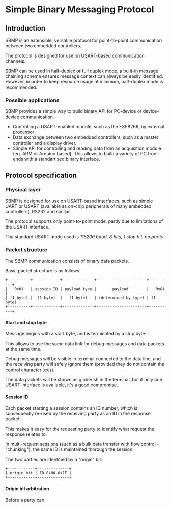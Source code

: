# Simple Binary Messaging Protocol

## Introduction

SBMP is an extensible, versatile protocol for point-to-point communication
between two embedded controllers.

The protocol is designed for use on USART-based communication channels.

SBMP can be used in half-duplex or full duplex mode, a built-in message chaining schema
ensures message context can always be easily identified. However, in order to keep resource
usage at minimum, half-duplex mode is recommended.

### Possible applications

SBMP provides a simple way to build binary API for PC-device or device-device communication.

- Controlling a USART-enabled module, such as the ESP8266, by external processor
- Data exchange between two embedded controllers, such as a master controller and a display driver.
- Simple API for controlling and reading data from an acquisition module (eg. ARM or Arduino based).
  This allows to build a variety of PC front-ends with a standartised binary interface.

## Protocol specification

### Physical layer

SBMP is designed for use on USART-based interfaces, such as simple UART or USART (available as 
on-chip peripherals of many embedded controllers), RS232 and similar.

The protocol supports only point-to-point mode, partly due to limitations of the USART interface.

The standard USART mode used is *115200 baud, 8 bits, 1 stop bit, no parity*.

### Packet structure

The SBMP communication consists of binary data packets.

Basic packet structure is as follows:

```none
+----------+------------+--------------+----------------------+----------+
|   0x01   | session ID | payload type |       payload        |   0x04   |
| (1 byte) |  (1 byte)  |   (1 byte)   | (determined by type) | (1 byte) |
+----------+------------+--------------+----------------------+----------+
```

#### Start and stop byte

Message begins with a start byte, and is terminated by a stop byte.

This allows to use the same data link for debug messages and data packets at the same time.

Debug messages will be visible in terminal connected to the data line, and the receiving party
will safely ignore them (provided they do not contain the control character `0x01`).

The data packets will be shown as gibberish in the terminal, but if only one USART interface
is available, it's a good compromise.

#### Session ID

Each packet starting a session contains an ID number, which is subsequently re-used by the 
receiving party as an ID in the response packet.

This makes it easy for the requesting party to identify what request the response relates to.

In multi-request sessions (such as a bulk data transfer with flow control - "chunking"), the same
ID is maintained thorough the session.

The two parties are identified by a "origin" bit:

```none
+------------+--------------+
| origin bit | ID 0x00-0x7F |
+------------+--------------+
```

#### Origin bit arbitration

Before a party can 

